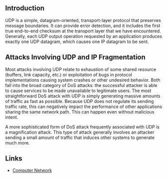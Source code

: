 ## Introduction

UDP is a simple, datagram-oriented, transport-layer protocol that preserves message boundaries.
It can provide error detection, and it includes the first true end-to-end checksum at the transport layer that we have encountered. 
Generally, each UDP output operation requested by an application produces exactly one UDP datagram, which causes one IP datagram to be sent.
















## Attacks Involving UDP and IP Fragmentation

Most attacks involving UDP relate to exhaustion of some shared resource (buffers, link capacity, etc.) or exploitation of bugs in protocol implementations causing system crashes or other undesired behavior. 
Both fall into the broad category of DoS attacks: the successful attacker is able to cause services to be made unavailable to legitimate users. 
The most straightforward DoS attack with UDP is simply generating massive amounts of traffic as fast as possible. 
Because UDP does not regulate its sending traffic rate, this can negatively impact the performance of other applications sharing the same network path. 
This can happen even without malicious intent.

A more sophisticated form of DoS attack frequently associated with UDP is a magnification attack. 
This type of attack generally involves an attacker sending a small amount of traffic that induces other systems to generate much more.







## Links

- [Computer Network](/docs/CS/CN/CN.md)